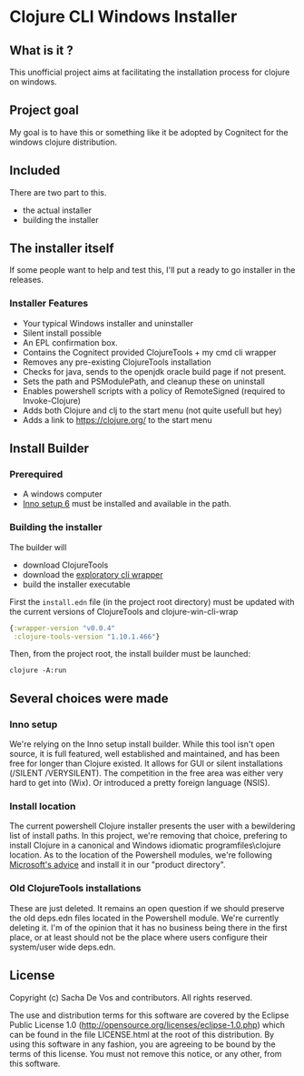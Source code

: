 # Clojure CLI Windows Installer
## What is it ?
This unofficial project aims at facilitating the installation process for clojure on windows. 
## Project goal
My goal is to have this or something like it be adopted by Cognitect for the windows clojure distribution.
## Included
There are two part to this. 
- the actual installer
- building the installer
## The installer itself
If some people want to help and test this, I'll put a ready to go installer in the releases.
### Installer Features
- Your typical Windows installer and uninstaller
- Silent install possible
- An EPL confirmation box.
- Contains the Cognitect provided ClojureTools + my cmd cli wrapper
- Removes any pre-existing ClojureTools installation
- Checks for java, sends to the openjdk oracle build page if not present.
- Sets the path and PSModulePath, and cleanup these on uninstall
- Enables powershell scripts with a policy of RemoteSigned (required to Invoke-Clojure)
- Adds both Clojure and clj to the start menu (not quite usefull but hey)
- Adds a link to https://clojure.org/ to the start menu
## Install Builder
### Prerequired
- A windows computer
- [Inno setup 6](http://www.jrsoftware.org/isdl.php) must be installed and available in the path.
### Building the installer
The builder will
- download ClojureTools
- download the [exploratory cli wrapper](https://github.com/cark/clojure-win-cli-wrap)
- build the installer executable

First the `install.edn` file (in the project root directory) must be updated with the current versions of ClojureTools and clojure-win-cli-wrap
```clojure
{:wrapper-version "v0.0.4"
 :clojure-tools-version "1.10.1.466"}
```

Then, from the project root, the install builder must be launched:
```
clojure -A:run
```
## Several choices were made 
### Inno setup
We're relying on the Inno setup install builder. While this tool isn't open source, it is full featured, well established and maintained, and has been free for longer than Clojure existed. It allows for GUI or silent installations (/SILENT /VERYSILENT).
The competition in the free area was either very hard to get into (Wix). Or introduced a pretty foreign language (NSIS).
### Install location
The current powershell Clojure installer presents the user with a bewildering list of install paths. In this project, we're removing that choice, prefering to install Clojure in a canonical and Windows idiomatic programfiles\clojure location.
As to the location of the Powershell modules, we're following [Microsoft's advice](https://docs.microsoft.com/en-us/powershell/developer/module/installing-a-powershell-module#installing-modules-in-a-product-directory) and install it in our "product directory".
### Old ClojureTools installations
These are just deleted. It remains an open question if we should preserve the old deps.edn files located in the Powershell module.
We're currently deleting it. I'm of the opinion that it has no business being there in the first place, or at least should not
be the place where users configure their system/user wide deps.edn.
## License
Copyright (c) Sacha De Vos and contributors. All rights reserved.

The use and distribution terms for this software are covered by the Eclipse Public License 1.0 (http://opensource.org/licenses/eclipse-1.0.php) which can be found in the file LICENSE.html at the root of this distribution. By using this software in any fashion, you are agreeing to be bound by the terms of this license. You must not remove this notice, or any other, from this software.

